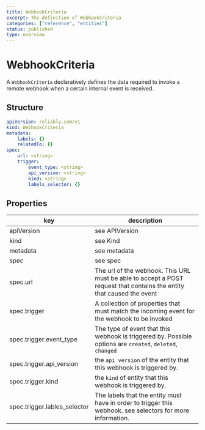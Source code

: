 ```yaml
---
title: WebhookCriteria
excerpt: The definition of WebhookCriteria
categories: ["reference", "entities"]
status: published
type: overview
---
```

# WebhookCriteria

A `WebhookCriteria` declaratively defines the data required to invoke a remote webhook when a certain internal event is received.

## Structure

```yaml
apiVersion: reliably.com/v1
kind: WebhookCriteria
metadata:
    labels: {}
    relatedTo: {}
spec:
    url: <string>
    trigger:
        event_type: <string>
        api_version: <string>
        kind: <string>
        labels_selector: {}
```

## Properties
| key | description |
|---|---|
| apiVersion | see <g-link to="/reference/entities#apiVersion">APIVersion</g-link> |
| kind | see <g-link to="/reference/entities#kind">Kind</g-link> |
| metadata | see <g-link to="/reference/entities/#metadata">metadata</g-link> |
| spec | see <g-link to="/reference/entities#spec">spec</g-link> |
| spec.url | The url of the webhook. This URL must be able to accept a POST request that contains the entity that caused the event |
| spec.trigger | A collection of properties that must match the incoming event for the webhook to be invoked |
| spec.trigger.event_type | The type of event that this webhook is triggered by. Possible options are `created`, `deleted`, `changed` |
| spec.trigger.api_version | the `api version` of the entity that this webhook is triggered by. |
| spec.trigger.kind | the `kind` of entity that this webhook is triggered by. |
| spec.trigger.lables_selector | The labels that the entity must have in order to trigger this webhook. see <g-link to="/reference/entities#selectors">selectors</g-link> for more information. |